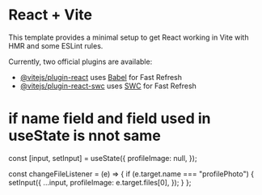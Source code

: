 # React + Vite

This template provides a minimal setup to get React working in Vite with HMR and some ESLint rules.

Currently, two official plugins are available:

- [@vitejs/plugin-react](https://github.com/vitejs/vite-plugin-react/blob/main/packages/plugin-react/README.md) uses [Babel](https://babeljs.io/) for Fast Refresh
- [@vitejs/plugin-react-swc](https://github.com/vitejs/vite-plugin-react-swc) uses [SWC](https://swc.rs/) for Fast Refresh


# if name field and field used in useState is nnot same 
const [input, setInput] = useState({
  profileImage: null,
});

const changeFileListener = (e) => {
  if (e.target.name === "profilePhoto") {
    setInput({
      ...input,
      profileImage: e.target.files[0],
    });
  }
};
